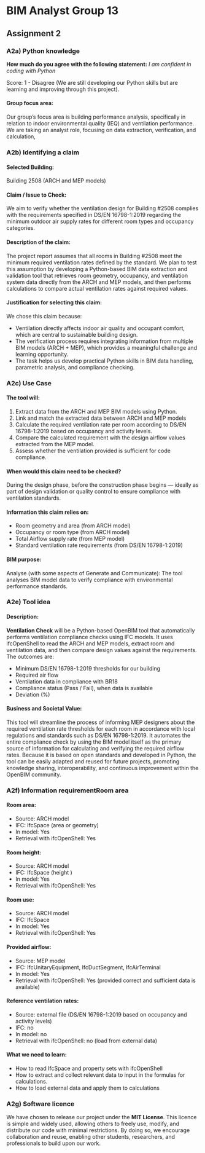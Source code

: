# BIM Analyst Group 13 
## Assignment 2 

### A2a) Python knowledge
**How much do you agree with the following statement:**
*I am confident in coding with Python*

Score: 1 - Disagree 
(We are still developing our Python skills but are learning and improving through this project).

#### Group focus area:
Our group’s focus area is building performance analysis, specifically in relation to indoor environmental quality (IEQ) and ventilation performance.
We are taking an analyst role, focusing on data extraction, verification, and calculation,

### A2b) Identifying a claim 
#### Selected Building:
Building 2508 (ARCH and MEP models)

#### Claim / Issue to Check:
We aim to verify whether the ventilation design for Building #2508 complies with the requirements specified in DS/EN 16798-1:2019 regarding the minimum outdoor air supply rates for different room types and occupancy categories.

#### Description of the claim:
The project report assumes that all rooms in Building #2508 meet the minimum required ventilation rates defined by the standard. We plan to test this assumption by developing a Python-based BIM data extraction and validation tool that retrieves room geometry, occupancy, and ventilation system data directly from the ARCH and MEP models, and then performs calculations to compare actual ventilation rates against required values.

#### Justification for selecting this claim:
We chose this claim because:
- Ventilation directly affects indoor air quality and occupant comfort, which are central to sustainable building design.
- The verification process requires integrating information from multiple BIM models (ARCH + MEP), which provides a meaningful challenge and learning opportunity.
- The task helps us develop practical Python skills in BIM data handling, parametric analysis, and compliance checking.

### A2c) Use Case
#### The tool will: 

1. Extract data from the ARCH and MEP BIM models using Python.
2. Link and match the extracted data between ARCH and MEP models
3. Calculate the required ventilation rate per room according to DS/EN 16798-1:2019 based on occupancy and activity levels.
4. Compare the calculated requirement with the design airflow values extracted from the MEP model.
5. Assess whether the ventilation provided is sufficient for code compliance.

#### When would this claim need to be checked?
During the design phase, before the construction phase begins — ideally as part of design validation or quality control to ensure compliance with ventilation standards.

#### Information this claim relies on:

- Room geometry and area (from ARCH model)
- Occupancy or room type (from ARCH model)
- Total Airflow supply rate (from MEP model)
- Standard ventilation rate requirements (from DS/EN 16798-1:2019)

#### BIM purpose:
Analyse (with some aspects of Generate and Communicate): The tool analyses BIM model data to verify compliance with environmental performance standards.


### A2e) Tool idea 
#### **Description:**
**Ventilation Check** will be a Python-based OpenBIM tool that automatically performs ventilation compliance checks using IFC models.
It uses ifcOpenShell to read the ARCH and MEP models, extract room and ventilation data, and then compare design values against the requirements. The outcomes are:
- Minimum DS/EN 16798-1:2019 thresholds for our building
- Required air flow
- Ventilation data in compliance with BR18
- Compliance status (Pass / Fail), when data is available
- Deviation (%)

#### **Business and Societal Value:**
This tool will streamline the process of informing MEP designers about the required ventilation rate thresholds for each room in accordance with local regulations and standards such as DS/EN 16798-1:2019. It automates the entire compliance check by using the BIM model itself as the primary source of information for calculating and verifying the required airflow rates. Because it is based on open standards and developed in Python, the tool can be easily adapted and reused for future projects, promoting knowledge sharing, interoperability, and continuous improvement within the OpenBIM community.

### A2f) Information requirementRoom area
#### **Room area:**
- Source: ARCH model
- IFC: IfcSpace (area or geometry)
- In model:  Yes
- Retrieval with ifcOpenShell: Yes 

#### **Room height:**
- Source: ARCH model
- IFC: IfcSpace (height )
- In model: Yes
- Retrieval with ifcOpenShell: Yes 

#### **Room use:**

- Source: ARCH model 
- IFC: IfcSpace 
- In model: Yes
- Retrieval with ifcOpenShell: Yes 

#### **Provided airflow:**

- Source: MEP model
- IFC: IfcUnitaryEquipment, IfcDuctSegment, IfcAirTerminal
- In model: Yes 
- Retrieval with ifcOpenShell: Yes (provided correct and sufficient data is available)

#### **Reference ventilation rates:**

- Source: external file (DS/EN 16798-1:2019 based on occupancy and activity levels)
- IFC: no
- In model: no
- Retrieval with ifcOpenShell: no (load from external data)

#### **What we need to learn:**

- How to read IfcSpace and property sets with ifcOpenShell
- How to extract and collect relevant data to input in the formulas for calculations.
- How to load external data and apply them to calculations

### A2g) Software licence

We have chosen to release our project under the **MIT License**. This licence is simple and widely used, allowing others to freely use, modify, and distribute our code with minimal restrictions. By doing so, we encourage collaboration and reuse, enabling other students, researchers, and professionals to build upon our work.












